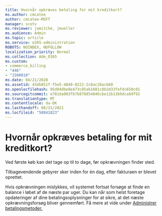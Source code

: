 ```yaml
---
title: Hvornår opkræves betaling for mit kreditkort?
ms.author: cmcatee
author: cmcatee-MSFT
manager: scotv
ms.reviewer: jamitche, jmueller
ms.audience: Admin
ms.topic: article
ms.service: o365-administration
ROBOTS: NOINDEX, NOFOLLOW
localization_priority: Normal
ms.collection: Adm_O365
ms.custom:
- commerce_billing
- "446"
- "1500018"
ms.date: 04/21/2020
ms.assetid: 43db851f-f5e5-4849-8222-2c8ac26acb60
ms.openlocfilehash: 95d04dbe8e473c85ab1601c8b2d33fefdc659c01
ms.sourcegitcommit: e781da003fb7b878854846cbe12b13b9dca8df92
ms.translationtype: MT
ms.contentlocale: da-DK
ms.lasthandoff: 08/31/2021
ms.locfileid: "58841823"
---
```

# <a name="when-is-my-credit-card-charged"></a>Hvornår opkræves betaling for mit kreditkort?

Ved første køb kan det tage op til to dage, før opkrævningen finder sted.
  
Tilbagevendende gebyrer sker inden for én dag, efter fakturaen er blevet oprettet.
  
Hvis opkrævningen mislykkes, vil systemet fortsat forsøge at finde en balance i løbet af de næste par uger. Du kan når som helst foretage opdateringer af dine betalingsoplysninger for at sikre, at det næste opkrævningsforsøg bliver gennemført. Få mere at vide under [Administrer betalingsmetoder.](https://docs.microsoft.com/microsoft-365/commerce/billing-and-payments/manage-payment-methods)